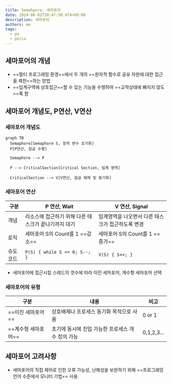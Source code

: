```yaml
---
title: Semahpore, 세마포어
date: 2024-06-02T20:47:50.074+09:00
description: 세마포어
authors: me
tags:
  - pe
  - pe/ca
---
```


## 세마포어의 개념

- ==멀티 프로그래밍 환경==에서 두 개의 ==원자적 함수로 공유 자원에 대한 접근을 제한==하는 방법
- ==임계구역에 상호접근==할 수 있는 기능을 수행하여 ==교착상태에 빠지지 않도==록 함

## 세마포어 개념도, P연산, V연산

### 세마포어 개념도

```mermaid
graph TB
  Semaphore[Semaphore S, 정적 변수 초기화]
  P[P연산, 잠금 수행]

  Semaphore --> P

  P --> CriticalSection[Critical Section, 임계 영역]

  CriticalSection --> V[V연산, 잠금 해제 및 동기화]
```

### 세마포어 연산

| 구분     | P 연산, Wait                                         | V 연산, Signal                                    |
| -------- | ---------------------------------------------------- | ------------------------------------------------- |
| 개념     | 리소스에 접근하기 위해 다른 태스크가 끝나기까지 대기 | 임계영역을 나오면서 다른 태스크가 접근하도록 변경 |
| 로직     | 세마포어 S의 Count를 1 ==감소==                          | 세마포어 S의 Count를 1 ==증가==                       |
| 슈도코드 | `P(S) { while S <= 0; S--; }`                        | `V(S) { S++; }`                                   |

- 세마포어에 접근시킬 스레드의 갯수에 따라 이진 세마포어, 계수형 세마포어 선택

### 세마포어의 유형

| 구분            | 내용                                              | 비고       |
| --------------- | ------------------------------------------------- | ---------- |
| ==이진 세마포어==   | 상호배제나 프로세스 동기화 목적으로 사용          | 0 or 1     |
| ==계수형 세마포어== | 초기에 동시에 진입 가능한 프로세스 개수 정의 가능 | 0,1,2,3... |

## 세마포어 고려사항

- 세마포어의 직접 제어로 인한 오류 가능성, 난해성을 보완하기 위해 ==프로그래밍 언어 수준에서 모니터 기법== 사용.
